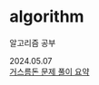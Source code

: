 # algorithm
알고리즘 공부

2024.05.07<br/>
[거스름돈 문제 풀이 요약](https://github.com/jiwonan/algorithm/blob/main/%EB%B0%B1%EC%A4%80/Bronze/5585.%E2%80%85%EA%B1%B0%EC%8A%A4%EB%A6%84%EB%8F%88/README.md#%ED%92%80%EC%9D%B4-%EC%9A%94%EC%95%BD)
